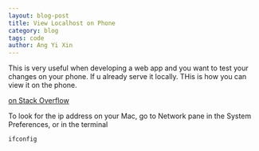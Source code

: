 ```yaml
---
layout: blog-post
title: View Localhost on Phone
category: blog
tags: code
author: Ang Yi Xin
---
```


This is very useful when developing a web app and you want to test your changes on your phone. If u already serve it locally. THis is how you can view it on the phone.

[on Stack Overflow](https://stackoverflow.com/questions/4779963/how-can-i-access-my-localhost-from-my-android-device)

To look for the ip address on your Mac, go to Network pane in the System Preferences, or in the terminal
```
ifconfig
```
